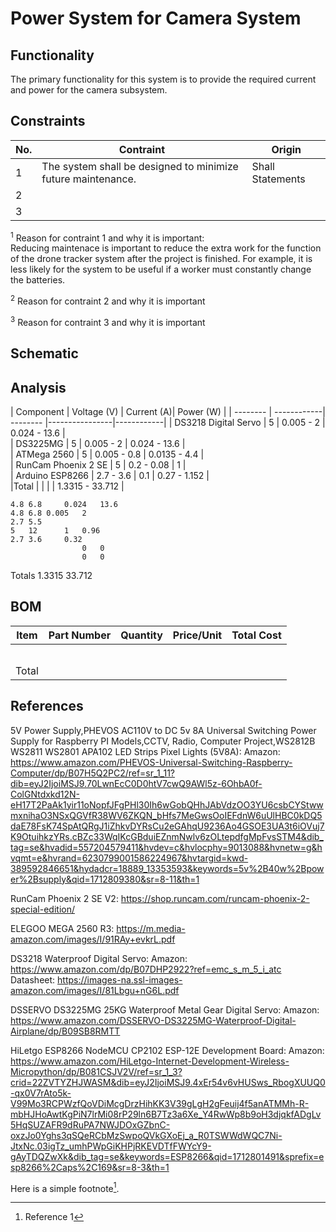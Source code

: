 # Power System for Camera System
## Functionality
The primary functionality for this system is to provide the required current and power for the camera subsystem.

## Constraints
| No.| Contraint | Origin |
| -- | --------- |--------|
|  1 |    The system shall be designed to minimize future maintenance.       |    Shall Statements    |              
|  2 |           |        |                          
|  3 |           |        |              

<sup>1</sup> Reason for contraint 1 and why it is important:<br />
Reducing maintenace is important to reduce the extra work for the function of the drone tracker system after the project is finished. For example, it is less likely for the system to be useful if a worker must constantly change the batteries.

<sup>2</sup> Reason for contraint 2 and why it is important

<sup>3</sup> Reason for contraint 3 and why it is important

## Schematic

## Analysis
| Component     | Voltage (V) | Current (A)| Power (W) |
| -------- | ------------| -------- |----------------|------------|
|    DS3218 Digital Servo      |     5        |     0.005 - 2     |   0.024 - 13.6 |           
|   DS3225MG       |      5       |      0.005 - 2      |     0.024 - 13.6      |            
|    ATMega 2560      |     5        |      0.005 - 0.8      |   0.0135 - 4.4   |         
|     RunCam Phoenix 2 SE     |     5        |    0.2 - 0.08        |     1           |            
|   Arduino ESP8266    |     2.7 - 3.6        |     0.1     |   0.27 - 1.152    |            
|Total     |             |          |                |       1.3315 - 33.712     |

	4.8	6.8		0.024	13.6
	4.8	6.8	0.005	2	
	2.7	5.5		
	5	12		1	0.96
	2.7	3.6		0.32	
					0	0
					0	0
Totals					1.3315	33.712



## BOM
| Item     | Part Number | Quantity | Price/Unit     | Total Cost |
| -------- | ------------| -------- |----------------|------------|
|          |             |          |                |            |
|          |             |          |                |            |
|          |             |          |                |            |
|          |             |          |                |            |
|          |             |          |                |            |
|Total     |             |          |                |            |

## References
5V Power Supply,PHEVOS AC110V to DC 5v 8A Universal Switching Power Supply for Raspberry PI Models,CCTV, Radio, Computer Project,WS2812B WS2811 WS2801 APA102 LED Strips Pixel Lights (5V8A):
Amazon: https://www.amazon.com/PHEVOS-Universal-Switching-Raspberry-Computer/dp/B07H5Q2PC2/ref=sr_1_11?dib=eyJ2IjoiMSJ9.70LwnEcC0D0htV7cwQ9AWl5z-6OhbA0f-ColGNtdxkd12N-eH17T2PaAk1yir11oNopfJFgPHl30Ih6wGobQHhJAbVdzOO3YU6csbCYStwwmxnihaO3NSxQGVfR38WV6ZKQN_bHfs7MeGwsOoIEFdnW6uUlHBC0kDQ5daE78FsK74SpAtQRgJ1iZhkvDYRsCu2eGAhqU9236Ao4GSOE3UA3t6iOVuj7K9OtuihkzYRs.cBZc33WqIKcGBduiEZnmNwlv6zOLtepdfgMpFvsSTM4&dib_tag=se&hvadid=557204579411&hvdev=c&hvlocphy=9013088&hvnetw=g&hvqmt=e&hvrand=6230799001586224967&hvtargid=kwd-389592846651&hydadcr=18889_13353593&keywords=5v%2B40w%2Bpower%2Bsupply&qid=1712809380&sr=8-11&th=1<br/>

RunCam Phoenix 2 SE V2: 
https://shop.runcam.com/runcam-phoenix-2-special-edition/<br/>

ELEGOO MEGA 2560 R3: 
https://m.media-amazon.com/images/I/91RAy+evkrL.pdf<br/>

DS3218 Waterproof Digital Servo: 
Amazon: https://www.amazon.com/dp/B07DHP2922?ref=emc_s_m_5_i_atc<br/>
Datasheet: https://images-na.ssl-images-amazon.com/images/I/81Lbgu+nG6L.pdf<br/>

DSSERVO DS3225MG 25KG Waterproof Metal Gear Digital Servo:
Amazon: https://www.amazon.com/DSSERVO-DS3225MG-Waterproof-Digital-Airplane/dp/B09SB8RMTT<br/>

HiLetgo ESP8266 NodeMCU CP2102 ESP-12E Development Board:
Amazon: https://www.amazon.com/HiLetgo-Internet-Development-Wireless-Micropython/dp/B081CSJV2V/ref=sr_1_3?crid=22ZVTYZHJWASM&dib=eyJ2IjoiMSJ9.4xEr54v6vHUSws_RbogXUUQ0-qx0V7rAto5k-V99Mo3RCPWzfQoVDiMcgDrzHihKK3V39gLgH2gFeuij4f5anATMMh-R-mbHJHoAwtKgPiN7lrMi08rP29ln6B7Tz3a6Xe_Y4RwWp8b9oH3djqkfADgLv5HqSUZAFR9dRuPA7NWJDOxGZbnC-oxzJo0Yghs3qSQeRCbMzSwpoQVkGXoEj_a_R0TSWWdWQC7Ni-JtxNc.03igTz_umhPWpGiKHPjRKEVDTfFWYcY9-gAyTDQZwXk&dib_tag=se&keywords=ESP8266&qid=1712801491&sprefix=esp8266%2Caps%2C169&sr=8-3&th=1<br/>
<!-- This is how to do footnotes for the references: --> 
Here is a simple footnote[^1].
[^1]: Reference 1
[^2]: Reference 2 
[^3]: Reference 3
<!--etc.-->
